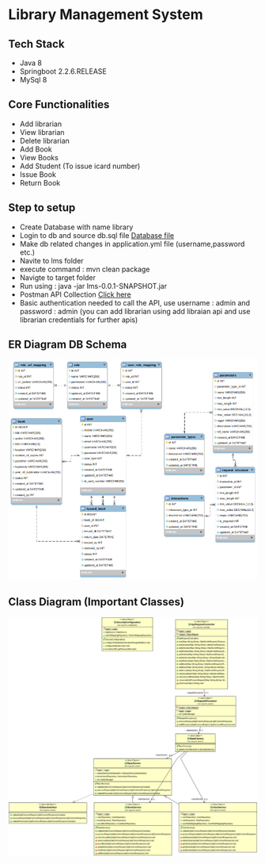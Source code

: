 # Library Management System

## Tech Stack
* Java 8
* Springboot 2.2.6.RELEASE
* MySql 8

## Core Functionalities
* Add librarian
* View librarian
* Delete librarian
* Add Book
* View Books
* Add Student (To issue icard number)
* Issue Book
* Return Book

## Step to setup
* Create Database with name library
* Login to db and source db.sql file
[Database file](src/main/resources/db.sql)
* Make db related changes in application.yml file (username,password etc.)
* Navite to lms folder
* execute command :
    mvn clean package
* Navigte to target folder
* Run using :  java -jar lms-0.0.1-SNAPSHOT.jar
* Postman API Collection 
[Click here](https://www.getpostman.com/collections/97138c31f0ee01a8f070)
* Basic authentication needed to call the API, use username : admin and password : admin (you can add librarian using add libraian api and use librarian credentials for further apis)

## ER Diagram DB Schema

![SEE](src/main/resources/erdiagram.png)


## Class Diagram (Important Classes)

![SEE](src/main/resources/classdiagram.jpg)
